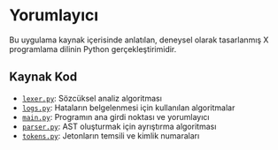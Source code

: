 # Yorumlayıcı

Bu uygulama kaynak içerisinde anlatılan, deneysel olarak tasarlanmış X programlama dilinin Python gerçekleştirimidir.

## Kaynak Kod

+ <a href="https://github.com/mertcandav/pltr/blob/master/src/interpreter/lexer.py">`lexer.py`</a>: Sözcüksel analiz algoritması
+ <a href="https://github.com/mertcandav/pltr/blob/master/src/interpreter/logs.py">`logs.py`</a>: Hataların belgelenmesi için kullanılan algoritmalar
+ <a href="https://github.com/mertcandav/pltr/blob/master/src/interpreter/main.py">`main.py`</a>: Programın ana girdi noktası ve yorumlayıcı
+ <a href="https://github.com/mertcandav/pltr/blob/master/src/interpreter/parser.py">`parser.py`</a>: AST oluşturmak için ayrıştırma algoritması
+ <a href="https://github.com/mertcandav/pltr/blob/master/src/interpreter/tokens.py">`tokens.py`</a>: Jetonların temsili ve kimlik numaraları
